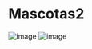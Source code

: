 # Mascotas2
![image](https://user-images.githubusercontent.com/16365287/88958814-9a925580-d266-11ea-9271-13573fc3cde1.png) ![image](https://user-images.githubusercontent.com/16365287/88959137-24dab980-d267-11ea-8ddd-bfe05045637e.png)
